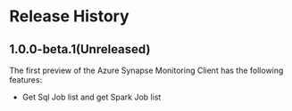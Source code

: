 # Release History

## 1.0.0-beta.1(Unreleased)

The first preview of the Azure Synapse Monitoring Client has the following features:

- Get Sql Job list and get Spark Job list
